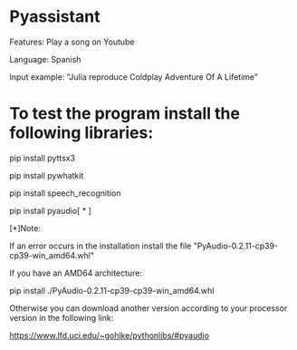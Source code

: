 # Pyassistant
Features: Play a song on Youtube

Language: Spanish

Input example: "Julia reproduce Coldplay Adventure Of A Lifetime"

# To test the program install the following libraries:

pip install pyttsx3

pip install pywhatkit

pip install speech_recognition

pip install pyaudio[ * ]


[*]Note:

If an error occurs in the installation install the file "PyAudio-0.2.11-cp39-cp39-win_amd64.whl"

If you have an AMD64 architecture:

pip install ./PyAudio-0.2.11-cp39-cp39-win_amd64.whl

Otherwise you can download another version according to your processor version in the following link:

https://www.lfd.uci.edu/~gohlke/pythonlibs/#pyaudio
